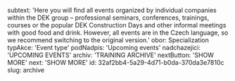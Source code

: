 subtext: 'Here you will find all events organized by individual companies within the DEK group – professional seminars, conferences, trainings, courses or the popular DEK Construction Days and other informal meetings with good food and drink. However, all events are in the Czech language, so we recommend switching to the original version.'
obor: Specialization
typAkce: 'Event type'
podNadpis: 'Upcoming events'
nadchazejici: 'UPCOMING EVENTS'
archiv: 'TRAINING ARCHIVE'
nextButton: 'SHOW MORE'
next: 'SHOW MORE'
id: 32af2bb4-5a29-4d71-b0da-370da3e7810c
slug: archive
